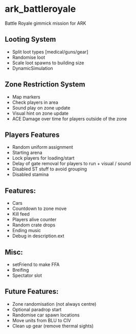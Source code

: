 # ark_battleroyale
Battle Royale gimmick mission for ARK

## Looting System
* Split loot types [medical/guns/gear]
* Randomise loot
* Scale loot spawns to building size
* DynamicSimulation

## Zone Restriction System
* Map markers
* Check players in area
* Sound play on zone update
* Visual hint on zone update
* ACE Damage over time for players outside of the zone

## Players Features
* Random uniform assignment
* Starting arena
* Lock players for loading/start
* Delay of gate removal for players to run + visual / sound
* Disabled ST stuff to avoid grouping
* Disabled stamina

## Features:
* Cars
* Countdown to zone move
* Kill feed
* Players alive counter
* Random crate drops
* Ending music
* Debug in description.ext

## Misc:
* setFriend to make FFA
* Breifing
* Spectator slot

## Future Features:
* Zone randomisation (not always centre)
* Optional paradrop start
* Randomise car spawn locations
* Move units from BLU to CIV
* Clean up gear (remove thermal sights)